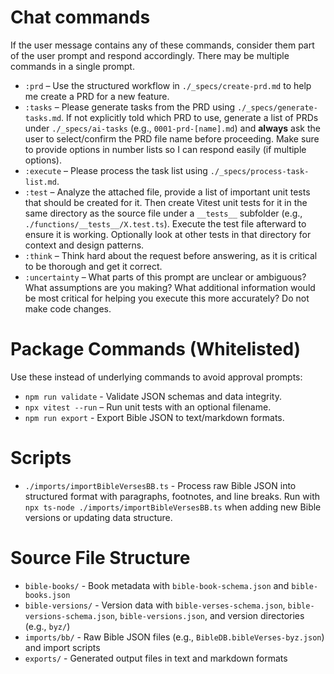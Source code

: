 # Chat commands

If the user message contains any of these commands, consider them part of the user prompt and respond accordingly. There may be multiple commands in a single prompt.

- `:prd` – Use the structured workflow in `./_specs/create-prd.md` to help me create a PRD for a new feature.
- `:tasks` – Please generate tasks from the PRD using `./_specs/generate-tasks.md`. If not explicitly told which PRD to use, generate a list of PRDs under `./_specs/ai-tasks` (e.g., `0001-prd-[name].md`) and **always** ask the user to select/confirm the PRD file name before proceeding. Make sure to provide options in number lists so I can respond easily (if multiple options).
- `:execute` – Please process the task list using `./_specs/process-task-list.md`.
- `:test` – Analyze the attached file, provide a list of important unit tests that should be created for it. Then create Vitest unit tests for it in the same directory as the source file under a `__tests__` subfolder (e.g., `./functions/__tests__/X.test.ts`). Execute the test file afterward to ensure it is working. Optionally look at other tests in that directory for context and design patterns.
- `:think` – Think hard about the request before answering, as it is critical to be thorough and get it correct.
- `:uncertainty` – What parts of this prompt are unclear or ambiguous? What assumptions are you making? What additional information would be most critical for helping you execute this more accurately? Do not make code changes.

# Package Commands (Whitelisted)

Use these instead of underlying commands to avoid approval prompts:

- `npm run validate` - Validate JSON schemas and data integrity.
- `npx vitest --run` – Run unit tests with an optional filename.
- `npm run export` - Export Bible JSON to text/markdown formats.

# Scripts

- `./imports/importBibleVersesBB.ts` - Process raw Bible JSON into structured format with paragraphs, footnotes, and line breaks. Run with `npx ts-node ./imports/importBibleVersesBB.ts` when adding new Bible versions or updating data structure.

# Source File Structure

- `bible-books/` - Book metadata with `bible-book-schema.json` and `bible-books.json`
- `bible-versions/` - Version data with `bible-verses-schema.json`, `bible-versions-schema.json`, `bible-versions.json`, and version directories (e.g., `byz/`)
- `imports/bb/` - Raw Bible JSON files (e.g., `BibleDB.bibleVerses-byz.json`) and import scripts
- `exports/` - Generated output files in text and markdown formats

